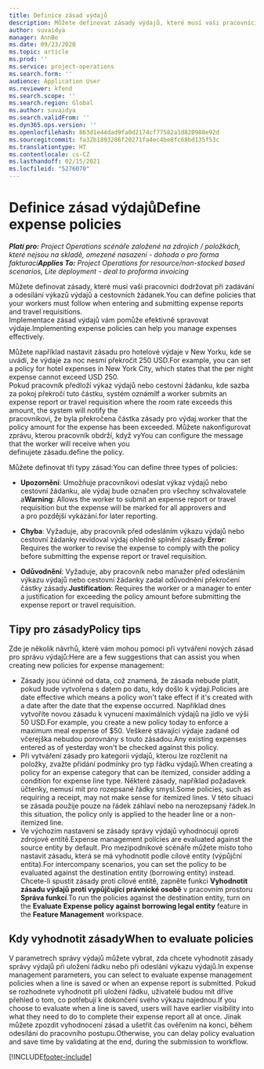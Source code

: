 ```yaml
---
title: Definice zásad výdajů
description: Můžete definovat zásady výdajů, které musí vaši pracovníci dodržovat při zadávání a odesílání výkazů výdajů a cestovních žádanek.
author: suvaidya
manager: AnnBe
ms.date: 09/23/2020
ms.topic: article
ms.prod: ''
ms.service: project-operations
ms.search.form: ''
audience: Application User
ms.reviewer: kfend
ms.search.scope: ''
ms.search.region: Global
ms.author: suvaidya
ms.search.validFrom: ''
ms.dyn365.ops.version: ''
ms.openlocfilehash: 863d1e44dad9fa0d2174cf77582a1d820988e92d
ms.sourcegitcommit: fa32b1893286f20271fa4ec4be8fc68bd135f53c
ms.translationtype: HT
ms.contentlocale: cs-CZ
ms.lasthandoff: 02/15/2021
ms.locfileid: "5276070"
---
```

# <a name="define-expense-policies"></a><span data-ttu-id="f1b06-103">Definice zásad výdajů</span><span class="sxs-lookup"><span data-stu-id="f1b06-103">Define expense policies</span></span>

<span data-ttu-id="f1b06-104">_**Platí pro:** Project Operations scénáře založené na zdrojích / položkách, které nejsou na skladě, omezené nasazení - dohoda o pro forma fakturaci_</span><span class="sxs-lookup"><span data-stu-id="f1b06-104">_**Applies To:** Project Operations for resource/non-stocked based scenarios, Lite deployment - deal to proforma invoicing_</span></span>

<span data-ttu-id="f1b06-105">Můžete definovat zásady, které musí vaši pracovníci dodržovat při zadávání a odesílání výkazů výdajů a cestovních žádanek.</span><span class="sxs-lookup"><span data-stu-id="f1b06-105">You can define policies that your workers must follow when entering and submitting expense reports and travel requisitions.</span></span>         
<span data-ttu-id="f1b06-106">Implementace zásad výdajů vám pomůže efektivně spravovat výdaje.</span><span class="sxs-lookup"><span data-stu-id="f1b06-106">Implementing expense policies can help you manage expenses effectively.</span></span>         

<span data-ttu-id="f1b06-107">Můžete například nastavit zásadu pro hotelové výdaje v New Yorku, kde se uvádí, že výdaje za noc nesmí překročit 250 USD.</span><span class="sxs-lookup"><span data-stu-id="f1b06-107">For example, you can set a policy for hotel expenses in New York City, which states that the per night expense cannot exceed USD 250.</span></span>       
<span data-ttu-id="f1b06-108">Pokud pracovník předloží výkaz výdajů nebo cestovní žádanku, kde sazba za pokoj překročí tuto částku, systém oznámí</span><span class="sxs-lookup"><span data-stu-id="f1b06-108">If a worker submits an expense report or travel requisition where the room rate exceeds this amount, the system will notify the</span></span>         
<span data-ttu-id="f1b06-109">pracovníkovi, že byla překročena částka zásady pro výdaj.</span><span class="sxs-lookup"><span data-stu-id="f1b06-109">worker that the policy amount for the expense has been exceeded.</span></span> <span data-ttu-id="f1b06-110">Můžete nakonfigurovat zprávu, kterou pracovník obdrží, když vy</span><span class="sxs-lookup"><span data-stu-id="f1b06-110">You can configure the message that the worker will receive when you</span></span>        
<span data-ttu-id="f1b06-111">definujete zásadu.</span><span class="sxs-lookup"><span data-stu-id="f1b06-111">define the policy.</span></span>      
        
<span data-ttu-id="f1b06-112">Můžete definovat tři typy zásad:</span><span class="sxs-lookup"><span data-stu-id="f1b06-112">You can define three types of policies:</span></span>         
        
- <span data-ttu-id="f1b06-113">**Upozornění**: Umožňuje pracovníkovi odeslat výkaz výdajů nebo cestovní žádanku, ale výdaj bude označen pro všechny schvalovatele a</span><span class="sxs-lookup"><span data-stu-id="f1b06-113">**Warning**: Allows the worker to submit an expense report or travel requisition but the expense will be marked for all approvers and</span></span>         
  <span data-ttu-id="f1b06-114">a pro pozdější vykázání.</span><span class="sxs-lookup"><span data-stu-id="f1b06-114">for later reporting.</span></span>        

- <span data-ttu-id="f1b06-115">**Chyba**: Vyžaduje, aby pracovník před odesláním výkazu výdajů nebo cestovní žádanky revidoval výdaj ohledně splnění zásady.</span><span class="sxs-lookup"><span data-stu-id="f1b06-115">**Error**: Requires the worker to revise the expense to comply with the policy before submitting the expense report or travel requisition.</span></span>        
 
 - <span data-ttu-id="f1b06-116">**Odůvodnění**: Vyžaduje, aby pracovník nebo manažer před odesláním výkazu výdajů nebo cestovní žádanky zadal odůvodnění překročení částky zásady.</span><span class="sxs-lookup"><span data-stu-id="f1b06-116">**Justification**: Requires the worker or a manager to enter a justification for exceeding the policy amount before submitting the expense report or travel requisition.</span></span>        

## <a name="policy-tips"></a><span data-ttu-id="f1b06-117">Tipy pro zásady</span><span class="sxs-lookup"><span data-stu-id="f1b06-117">Policy tips</span></span>
<span data-ttu-id="f1b06-118">Zde je několik návrhů, které vám mohou pomoci při vytváření nových zásad pro správu výdajů:</span><span class="sxs-lookup"><span data-stu-id="f1b06-118">Here are a few suggestions that can assist you when creating new policies for expense management:</span></span> 

- <span data-ttu-id="f1b06-119">Zásady jsou účinné od data, což znamená, že zásada nebude platit, pokud bude vytvořena s datem po datu, kdy došlo k výdaji.</span><span class="sxs-lookup"><span data-stu-id="f1b06-119">Policies are date effective which means a policy won't take effect if it's created with a date after the date that the expense occurred.</span></span> <span data-ttu-id="f1b06-120">Například dnes vytvoříte novou zásadu k vynucení maximálních výdajů na jídlo ve výši 50 USD.</span><span class="sxs-lookup"><span data-stu-id="f1b06-120">For example, you create a new policy today to enforce a maximum meal expense of $50.</span></span> <span data-ttu-id="f1b06-121">Veškeré stávající výdaje zadané od včerejška nebudou porovnány s touto zásadou.</span><span class="sxs-lookup"><span data-stu-id="f1b06-121">Any existing expenses entered as of yesterday won't be checked against this policy.</span></span>
- <span data-ttu-id="f1b06-122">Při vytváření zásady pro kategorii výdajů, kterou lze rozčlenit na položky, zvažte přidání podmínky pro typ řádku výdajů.</span><span class="sxs-lookup"><span data-stu-id="f1b06-122">When creating a policy for an expense category that can be itemized, consider adding a condition for expense line type.</span></span> <span data-ttu-id="f1b06-123">Některé zásady, například požadavek účtenky, nemusí mít pro rozepsané řádky smysl.</span><span class="sxs-lookup"><span data-stu-id="f1b06-123">Some policies, such as requiring a receipt, may not make sense for itemized lines.</span></span> <span data-ttu-id="f1b06-124">V této situaci se zásada použije pouze na řádek záhlaví nebo na nerozepsaný řádek.</span><span class="sxs-lookup"><span data-stu-id="f1b06-124">In this situation, the policy only is applied to the header line or a non-itemized line.</span></span> 
- <span data-ttu-id="f1b06-125">Ve výchozím nastavení se zásady správy výdajů vyhodnocují oproti zdrojové entitě.</span><span class="sxs-lookup"><span data-stu-id="f1b06-125">Expense management policies are evaluated against the source entity by default.</span></span> <span data-ttu-id="f1b06-126">Pro mezipodnikové scénáře můžete místo toho nastavit zásadu, která se má vyhodnotit podle cílové entity (výpůjční entita).</span><span class="sxs-lookup"><span data-stu-id="f1b06-126">For intercompany scenarios, you can set the policy to be evaluated against the destination entity (borrowing entity) instead.</span></span> <span data-ttu-id="f1b06-127">Chcete-li spustit zásady proti cílové entitě, zapněte funkci **Vyhodnotit zásadu výdajů proti vypůjčující právnické osobě** v pracovním prostoru **Správa funkcí**.</span><span class="sxs-lookup"><span data-stu-id="f1b06-127">To run the policies against the destination entity, turn on the **Evaluate Expense policy against borrowing legal entity** feature in the **Feature Management** workspace.</span></span>

## <a name="when-to-evaluate-policies"></a><span data-ttu-id="f1b06-128">Kdy vyhodnotit zásady</span><span class="sxs-lookup"><span data-stu-id="f1b06-128">When to evaluate policies</span></span>

<span data-ttu-id="f1b06-129">V parametrech správy výdajů můžete vybrat, zda chcete vyhodnotit zásady správy výdajů při uložení řádku nebo při odeslání výkazu výdajů.</span><span class="sxs-lookup"><span data-stu-id="f1b06-129">In expense management parameters, you can select to evaluate expense management policies when a line is saved or when an expense report is submitted.</span></span> <span data-ttu-id="f1b06-130">Pokud se rozhodnete vyhodnotit při uložení řádku, uživatelé budou mít dříve přehled o tom, co potřebují k dokončení svého výkazu najednou.</span><span class="sxs-lookup"><span data-stu-id="f1b06-130">If you choose to evaluate when a line is saved, users will have earlier visibility into what they need to do to complete their expense report all at once.</span></span> <span data-ttu-id="f1b06-131">Jinak můžete zpozdit vyhodnocení zásad a ušetřit čas ověřením na konci, během odesílání do pracovního postupu.</span><span class="sxs-lookup"><span data-stu-id="f1b06-131">Otherwise, you can delay policy evaluation and save time by validating at the end, during the submission to workflow.</span></span>


[!INCLUDE[footer-include](../includes/footer-banner.md)]